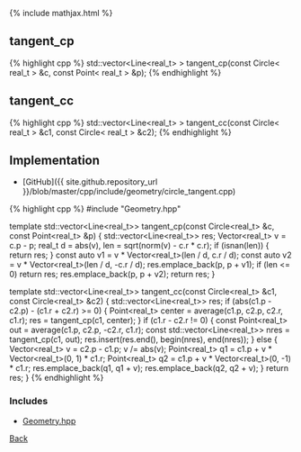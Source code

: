{% include mathjax.html %}

## tangent_cp

{% highlight cpp %}
std::vector<Line<real_t> > tangent_cp(const Circle< real_t > &c, const Point< real_t > &p);
{% endhighlight %}

## tangent_cc

{% highlight cpp %}
std::vector<Line<real_t> > tangent_cc(const Circle< real_t > &c1, const Circle< real_t > &c2);
{% endhighlight %}

## Implementation

- [GitHub]({{ site.github.repository_url }}/blob/master/cpp/include/geometry/circle_tangent.cpp)

{% highlight cpp %}
#include "Geometry.hpp"

template <typename real_t>
std::vector<Line<real_t>> tangent_cp(const Circle<real_t> &c,
                                     const Point<real_t> &p) {
  std::vector<Line<real_t>> res;
  Vector<real_t> v = c.p - p;
  real_t d = abs(v), len = sqrt(norm(v) - c.r * c.r);
  if (isnan(len)) {
    return res;
  }
  const auto v1 = v * Vector<real_t>(len / d, c.r / d);
  const auto v2 = v * Vector<real_t>(len / d, -c.r / d);
  res.emplace_back(p, p + v1);
  if (len <= 0) return res;
  res.emplace_back(p, p + v2);
  return res;
}

template <typename real_t>
std::vector<Line<real_t>> tangent_cc(const Circle<real_t> &c1,
                                     const Circle<real_t> &c2) {
  std::vector<Line<real_t>> res;
  if (abs(c1.p - c2.p) - (c1.r + c2.r) >= 0) {
    Point<real_t> center = average(c1.p, c2.p, c2.r, c1.r);
    res = tangent_cp(c1, center);
  }
  if (c1.r - c2.r != 0) {
    const Point<real_t> out = average(c1.p, c2.p, -c2.r, c1.r);
    const std::vector<Line<real_t>> nres = tangent_cp(c1, out);
    res.insert(res.end(), begin(nres), end(nres));
  }
  else {
    Vector<real_t> v = c2.p - c1.p;
    v /= abs(v);
    Point<real_t> q1 = c1.p + v * Vector<real_t>(0, 1) * c1.r;
    Point<real_t> q2 = c1.p + v * Vector<real_t>(0, -1) * c1.r;
    res.emplace_back(q1, q1 + v);
    res.emplace_back(q2, q2 + v);
  }
  return res;
}
{% endhighlight %}

### Includes

- [Geometry.hpp](Geometry)

[Back](../..)
